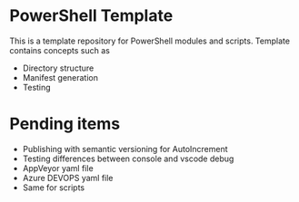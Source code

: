 # PowerShell Template 

This is a template repository for PowerShell modules and scripts. Template contains concepts such as

- Directory structure
- Manifest generation
- Testing

# Pending items

- Publishing with semantic versioning for AutoIncrement
- Testing differences between console and vscode debug
- AppVeyor yaml file
- Azure DEVOPS yaml file
- Same for scripts
